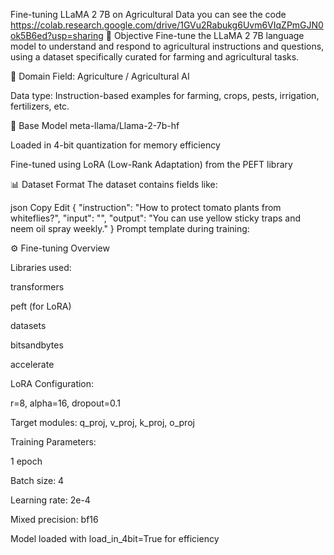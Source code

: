Fine-tuning LLaMA 2 7B on Agricultural Data 
you can see the code https://colab.research.google.com/drive/1GVu2Rabukg6Uvm6VIqZPmGJN0ok5B6ed?usp=sharing
🎯 Objective
Fine-tune the LLaMA 2 7B language model to understand and respond to agricultural instructions and questions, using a dataset specifically curated for farming and agricultural tasks.

🌾 Domain
Field: Agriculture / Agricultural AI

Data type: Instruction-based examples for farming, crops, pests, irrigation, fertilizers, etc.

🧠 Base Model
meta-llama/Llama-2-7b-hf

Loaded in 4-bit quantization for memory efficiency

Fine-tuned using LoRA (Low-Rank Adaptation) from the PEFT library

📊 Dataset Format
The dataset contains fields like:

json
Copy
Edit
{
  "instruction": "How to protect tomato plants from whiteflies?",
  "input": "",
  "output": "You can use yellow sticky traps and neem oil spray weekly."
}
Prompt template during training:


⚙️ Fine-tuning Overview

Libraries used:

transformers

peft (for LoRA)

datasets

bitsandbytes

accelerate

LoRA Configuration:

r=8, alpha=16, dropout=0.1

Target modules: q_proj, v_proj, k_proj, o_proj

Training Parameters:

1 epoch

Batch size: 4

Learning rate: 2e-4

Mixed precision: bf16

Model loaded with load_in_4bit=True for efficiency

